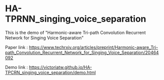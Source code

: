 # HA-TPRNN_singing_voice_separation
This is the demo of "Harmonic-aware Tri-path Convolution Recurrent Network for Singing Voice Separation"

Paper link : https://www.techrxiv.org/articles/preprint/Harmonic-aware_Tri-path_Convolution_Recurrent_Network_for_Singing_Voice_Separation/20464092

Demo link : https://victoriatw.github.io/HA-TPCRN_singing_voice_separation/demo.html
